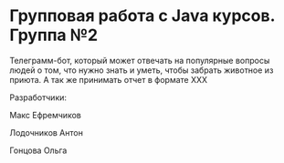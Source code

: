 # Групповая работа с Java курсов. Группа №2

Телеграмм-бот, который может отвечать на популярные вопросы людей о том, что нужно знать и уметь, чтобы забрать животное из приюта. А так же принимать отчет в формате ХХХ

Разработчики: 

Макс Ефремчиков 

Лодочников Антон 

Гонцова Ольга
 
